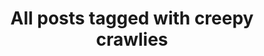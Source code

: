 ---
layout: tag
title: "All posts tagged with creepy crawlies"
permalink: /weblog/tags/creepy-crawlies/
taxonomy: creepy crawlies
---